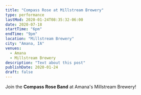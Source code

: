 ```yaml
---
title: "Compass Rose at Millstream Brewery"
type: performance
lastMod: 2020-01-24T08:35:32-06:00
date: 2020-07-18
startTime: "6pm"
endTime: "9pm"
location: "Millstream Brewery"
city: "Amana, IA"
venues:
  - Amana
  - Millstream Brewery
description: "Text about this post"
publishDate: 2020-01-24
draft: false
---
```


Join the **Compass Rose Band** at Amana's Millstream Brewery!
